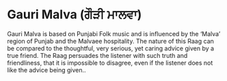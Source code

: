 # Gauri Malva (ਗੌੜੀ ਮਾਲਵਾ)

Gauri Malva is based on Punjabi Folk music and is influenced by the ‘Malva’ region of Punjab and the Malvaee hospitality. The nature of this Raag can be compared to the thoughtful, very serious, yet caring advice given by a true friend. The Raag persuades the listener with such truth and friendliness, that it is impossible to disagree, even if the listener does not like the advice being given..